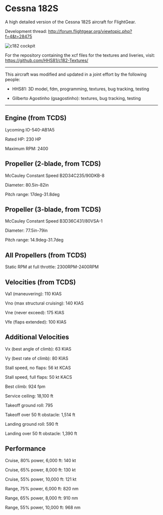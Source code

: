Cessna 182S
===========

A high detailed version of the Cessna 182S aircraft for FlightGear.

Development thread: http://forum.flightgear.org/viewtopic.php?f=4&t=28475

![c182 cockpit](https://cloud.githubusercontent.com/assets/12649375/12699423/b039a070-c7ba-11e5-8a22-0a50399bb08f.jpg)

For the repository containing the xcf files for the textures and liveries, visit: https://github.com/HHS81/c182-Textures/

---

This aircraft was modified and updated in a joint effort by the following people:

* HHS81: 3D model, fdm, programming, textures, bug tracking, testing

* Gilberto Agostinho (gsagostinho): textures, bug tracking, testing

---

Engine (from TCDS)
------------------

Lycoming IO-540-AB1A5

Rated HP: 230 HP

Maximum RPM: 2400


Propeller (2-blade, from TCDS)
------------------------------

McCauley Constant Speed B2D34C235/90DKB-8

Diameter: 80.5in-82in

Pitch range: 17deg-31.8deg


Propeller (3-blade, from TCDS)
------------------------------

McCauley Constant Speed B3D36C431/80VSA-1

Diameter: 77.5in-79in

Pitch range: 14.9deg-31.7deg


All Propellers (from TCDS)
--------------------------

Static RPM at full throttle: 2300RPM-2400RPM


Velocities (from TCDS)
----------------------

Va1 (maneuvering): 110 KIAS

Vno (max structural cruising): 140 KIAS

Vne (never exceed): 175 KIAS

Vfe (flaps extended): 100 KIAS


Additional Velocities
---------------------

Vx (best angle of climb): 63 KIAS

Vy (best rate of climb): 80 KIAS

Stall speed, no flaps: 56 kt KCAS

Stall speed, full flaps: 50 kt KACS

Best climb: 924 fpm

Service ceiling: 18,100 ft

Takeoff ground roll: 795

Takeoff over 50 ft obstacle: 1,514 ft

Landing ground roll: 590 ft

Landing over 50 ft obstacle: 1,390 ft

Performance
-----------

Cruise, 80% power, 6,000 ft: 140 kt

Cruise, 65% power, 8,000 ft: 130 kt

Cruise, 55% power, 10,000 ft: 121 kt

Range, 75% power, 6,000 ft: 820 nm

Range, 65% power, 8,000 ft: 910 nm

Range, 55% power, 10,000 ft: 968 nm
